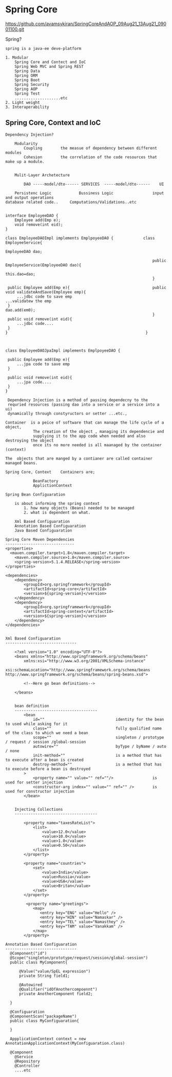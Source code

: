 Spring Core
===========================================================================================
https://github.com/avamsykiran/SpringCoreAndAOP_09Aug21_13Aug21_09001100.git

Spring?

    spring is a java-ee deve-platform

    1. Modular
        Spring Core and Contect and IoC
        Spring Web MVC and Spring REST
        Spring Data
        Spring ORM
        Spring Boot
        Spring Security
        Spring AOP
        Spring Test
        ....................etc
    2. Light weight
    3. Interaperability


Spring Core, Context and IoC
-----------------------------------------------------------------------------------------------

    Dependency Injection?

        Modularity
            Coupling        the measue of dependency between different modules
            Cohesion        the correlation of the code resources that make up a module.


        Mulit-Layer Archetecture

            DAO -----model/dto------ SERVICES  -----model/dto------    UI

        Persistenc Logic            Bussiness Logic                 input and output operations
    database related code..     Computations/Validations..etc


    interface EmployeeDAO {
        Employee add(Emp e);
        void remove(int eid);
    }

    class EmployeeDAOImpl implements EmplpoyeeDAO {             class EmployeeService{              
                                                                    EmployeeDAO dao;
                                                                    
                                                                    public EmployeeService(EmployeeDAO dao){
                                                                        this.dao=dao;
                                                                    }
        
     public Employee add(Emp e){                                    public void validateAndSave(Employee emp){
         ...jdbc code to save emp                                       ...validatew the emp
     }                                                                  dao.add(em0);
                                                                    }
     public void remove(int eid){
         ...jdbc code....
     }
    }                                                            }  



    class EmployeeDAOJpaImpl implements EmplpoyeeDAO {            
                                         
     public Employee add(Emp e){          
         ...jpa code to save emp                   
     }                                            
                                           
     public void remove(int eid){
         ...jpa code....
     }
    }                                                                 

     Dependency Injection is a method of passing dependecny to the
     requried resources (passing dao into a service or a service into a ui)
     dynamically through constyructors or setter ...etc.,

    Container  is a peice of software that can manage the life cycle of a object,
                The creation of the object , managing its dependencie and 
                supplying it to the app code when needed and also destroying the object
                once its no more needed is all maanaged by the container (context)

    The  objects that are manged by a contianer are called container managed beans.

    Spring Core, Context    Containers are;
 
                BeanFactory
                ApplictionContext

    Spring Bean Configuaration
        
        is about informing the spring context
            1. how many objects (Beans) needed to be managed
            2. what is dependent on what.

        Xml Based Configuaration
        Annotation Based Configuaration
        Java Based Configuaration

    Spring Core Maven Dependencies
    ------------------------------
	<properties>
      <maven.compiler.target>1.8</maven.compiler.target>
		<maven.compiler.source>1.8</maven.compiler.source>
		<spring-version>5.1.4.RELEASE</spring-version>
	</properties>

	<dependencies>
		<dependency>
			<groupId>org.springframework</groupId>
			<artifactId>spring-core</artifactId>
			<version>${spring-version}</version>
		</dependency>
		<dependency>
			<groupId>org.springframework</groupId>
			<artifactId>spring-context</artifactId>
			<version>${spring-version}</version>
		</dependency>
	</dependencies>


    Xml Based Configuaration
    -------------------------------

        <?xml version="1.0" encoding="UTF-8"?>
        <beans xmlns="http://www.springframework.org/schema/beans"
            xmlns:xsi="http://www.w3.org/2001/XMLSchema-instance"
            xsi:schemaLocation="http://www.springframework.org/schema/beans http://www.springframework.org/schema/beans/spring-beans.xsd">

            <!--Here go bean definitions-->

        </beans>


        bean definition
        ------------------------------------
            <bean
                id=""                               identity for the bean to used while asking for it
                class=""                            fully qualified name of the class to which we need a bean
                scope=""                            singleton / prototype / request / session /global-session
                autowire=""                         byType / byName / auto / none
                init-method=""                      is a method that has to execute after a bean is created
                destroy-method=""                   is a method that has to execute before a bean is destroyed
            >
                <property name="" value="" ref=""/>                 is used for setter injection
                <constructor-arg index="" value="" ref="" />        is used for constructor injection
            </bean>


        Injecting Collections
        ------------------------------------

            <property name="taxesRateList">
                <list>
                    <value>12.0</value>
                    <value>10.0</value>
                    <value>1.0</value>
                    <value>0.50</value>
                </list>
            </property>

            <property name="countries">
                <set>
                    <value>India</value>
                    <value>Russia</value>
                    <value>USA</value>
                    <value>Britan</value>
                </set>
            </property>

             <property name="greetings">
                <map>
                   <entry key="ENG" value="Hello" />
                   <entry key="HIN" value="Namaskar" />
                   <entry key="TEL" value="Namasthey" />
                   <entry key="TAM" value="Vanakkam" />
                </map>
            </property>

    Annotation Based Configuaration
    -------------------------------
      @Component("id")
      @Scope("singleton/prototype/request/session/global-session")
      public class MyComponent{

          @Value("value/SpEL expression")
          private String field1;

          @Autowired
          @Qualifier("idOfAnothercompoennt")
          private AnotherComponent field2;
          
      }

      @Configuaration
      @ComponentScan("packageName")
      public class MyConfiguaration{

      }

      AppplicationContext context = new AnnotationApplicationContext(MyConfiguaration.class)

      @Component
        @Service
        @Repository
        @Controller
        ....etc